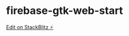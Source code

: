 # firebase-gtk-web-start

[Edit on StackBlitz ⚡️](https://stackblitz.com/edit/firebase-gtk-web-start-8jzpds)